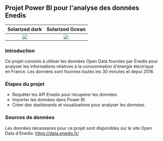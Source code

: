 ## Projet Power BI pour l'analyse des données Enedis

Solarized dark             |  Solarized Ocean
:-------------------------:|:-------------------------:
![](https://global-uploads.webflow.com/5e45e7fa0ca16f06c09e1e56/61d869387b27631ea8f491b5_Banniere%20blog%20-%20ERP.png)  |  ![](https://www.fournisseurs-electricite.com/sites/fournisseurs-electricite.com/files/2019-12/enedis-presentation.png)

### Introduction
Ce projet consiste à utiliser les données Open Data fournies par Enedis pour analyser les informations relatives à la consommation d'énergie électrique en France. Les données sont fournies toutes les 30 minutes et depui 2018.

### Étapes du projet
- Requêter les API Enedis pour récupérer les données.
- Importer les données dans Power BI.
- Créer des dashboards et visualisations pour analyser les données.

### Sources de données
Les données nécessaires pour ce projet sont disponibles sur le site Open Data d'Enedis: https://data.enedis.fr/


